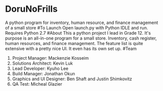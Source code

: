 # DoruNoFrills
A python program for inventory, human resource, and finance management of a small store
#To Launch
Open launch.py with Python IDLE and run. Requires Python 2.7
#About
This a python project I lead in Grade 12. It's purpose is an all-in-one program for a small store. Inventory, cash register, human resources, and finance management. The feature list is quite extensive with a pretty nice UI. It even has its own set up.
#Team
1. Project Manager: Mackenzie Kosseim
1. Solutions Architect: Kevin Luk
1. Lead Developer: Kyuho Lee
1. Build Manager: Jonathan Okun
1. Graphics and UI Designer: Ben Shaft and Justin Shimkovitz 
1. QA Test: Micheal Glazier
